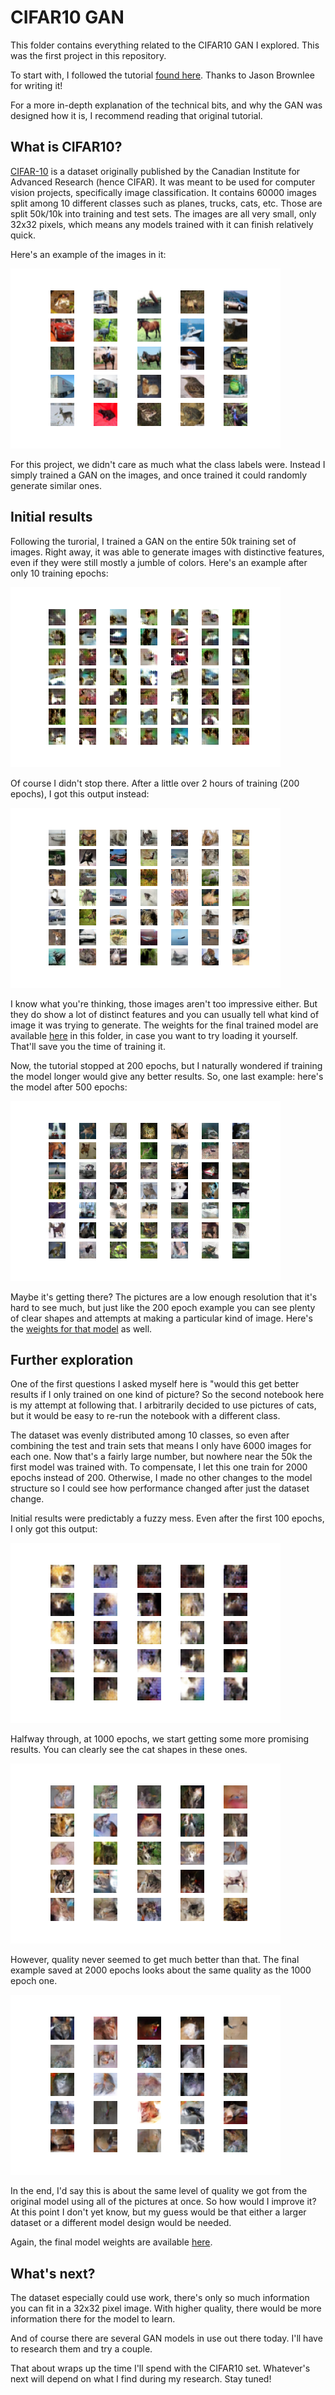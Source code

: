 # CIFAR10 GAN

This folder contains everything related to the CIFAR10 GAN I explored.  This was the first project in this repository.

To start with, I followed the tutorial [found here](https://machinelearningmastery.com/how-to-develop-a-generative-adversarial-network-for-a-cifar-10-small-object-photographs-from-scratch/).  Thanks to Jason Brownlee for writing it!

For a more in-depth explanation of the technical bits, and why the GAN was designed how it is, I recommend reading that original tutorial.

## What is CIFAR10?

[CIFAR-10](https://en.wikipedia.org/wiki/CIFAR-10) is a dataset originally published by the Canadian Institute for Advanced Research (hence CIFAR).  It was meant to be used for computer vision projects, specifically image classification.  It contains 60000 images split among 10 different classes such as planes, trucks, cats, etc.  Those are split 50k/10k into training and test sets.  The images are all very small, only 32x32 pixels, which means any models trained with it can finish relatively quick.

Here's an example of the images in it:

![CIFAR10 example](https://github.com/jonDuke/GAN_training/blob/main/CIFAR10/Images/CIFAR10_example.png?raw=true)

For this project, we didn't care as much what the class labels were.  Instead I simply trained a GAN on the images, and once trained it could randomly generate similar ones.

## Initial results

Following the turorial, I trained a GAN on the entire 50k training set of images.  Right away, it was able to generate images with distinctive features, even if they were still mostly a jumble of colors.  Here's an example after only 10 training epochs:

![Example after 10 epochs](https://github.com/jonDuke/GAN_training/blob/main/CIFAR10/Images/generated_plot_e010.png?raw=true)

Of course I didn't stop there.  After a little over 2 hours of training (200 epochs), I got this output instead:

![Example after 200 epochs](https://github.com/jonDuke/GAN_training/blob/main/CIFAR10/Images/generated_plot_e200.png?raw=true)

I know what you're thinking, those images aren't too impressive either.  But they do show a lot of distinct features and you can usually tell what kind of image it was trying to generate.  The weights for the final trained model are available [here](https://github.com/jonDuke/GAN_training/blob/main/CIFAR10/Models/generator_model_200.h5) in this folder, in case you want to try loading it yourself.  That'll save you the time of training it.

Now, the tutorial stopped at 200 epochs, but I naturally wondered if training the model longer would give any better results.  So, one last example: here's the model after 500 epochs:

![Example after 500 epochs](https://github.com/jonDuke/GAN_training/blob/main/CIFAR10/Images/generated_plot_e500.png?raw=true)

Maybe it's getting there?  The pictures are a low enough resolution that it's hard to see much, but just like the 200 epoch example you can see plenty of clear shapes and attempts at making a particular kind of image.  Here's the [weights for that model](https://github.com/jonDuke/GAN_training/blob/main/CIFAR10/Models/generator_model_500.h5) as well.

## Further exploration

One of the first questions I asked myself here is "would this get better results if I only trained on one kind of picture?  So the second notebook here is my attempt at following that.  I arbitrarily decided to use pictures of cats, but it would be easy to re-run the notebook with a different class.

The dataset was evenly distributed among 10 classes, so even after combining the test and train sets that means I only have 6000 images for each one.  Now that's a fairly large number, but nowhere near the 50k the first model was trained with.  To compensate, I let this one train for 2000 epochs instead of 200.  Otherwise, I made no other changes to the model structure so I could see how performance changed after just the dataset change.

Initial results were predictably a fuzzy mess.  Even after the first 100 epochs, I only got this output:

![Example after 100 epochs](https://github.com/jonDuke/GAN_training/blob/main/CIFAR10/Images/cat_generated_plot_e100.png?raw=true)

Halfway through, at 1000 epochs, we start getting some more promising results.  You can clearly see the cat shapes in these ones.

![Example after 1000 epochs](https://github.com/jonDuke/GAN_training/blob/main/CIFAR10/Images/cat_generated_plot_e1000.png?raw=true)

However, quality never seemed to get much better than that.  The final example saved at 2000 epochs looks about the same quality as the 1000 epoch one.

![Example after 2000 epochs](https://github.com/jonDuke/GAN_training/blob/main/CIFAR10/Images/cat_generated_plot_e2000.png?raw=true)

In the end, I'd say this is about the same level of quality we got from the original model using all of the pictures at once.  So how would I improve it?  At this point I don't yet know, but my guess would be that either a larger dataset or a different model design would be needed.  

Again, the final model weights are available [here](https://github.com/jonDuke/GAN_training/blob/main/CIFAR10/Models/cat_generator_model_2000.h5).

## What's next?

The dataset especially could use work, there's only so much information you can fit in a 32x32 pixel image.  With higher quality, there would be more information there for the model to learn.

And of course there are several GAN models in use out there today.  I'll have to research them and try a couple.

That about wraps up the time I'll spend with the CIFAR10 set.  Whatever's next will depend on what I find during my research.  Stay tuned!
